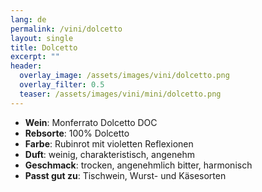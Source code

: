 ```yaml
---
lang: de 
permalink: /vini/dolcetto
layout: single
title: Dolcetto
excerpt: "" 
header:
  overlay_image: /assets/images/vini/dolcetto.png
  overlay_filter: 0.5
  teaser: /assets/images/vini/mini/dolcetto.png
---
```

- **Wein**: Monferrato Dolcetto DOC
- **Rebsorte**: 100% Dolcetto 
- **Farbe**: Rubinrot mit violetten Reflexionen 
- **Duft**: weinig, charakteristisch, angenehm
- **Geschmack**: trocken, angenehmlich bitter, harmonisch 
- **Passt gut zu**: Tischwein, Wurst- und Käsesorten
